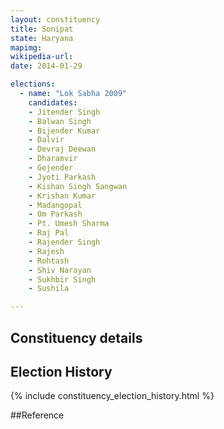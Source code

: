 ```yaml
---
layout: constituency
title: Sonipat
state: Haryana
mapimg: 
wikipedia-url: 
date: 2014-01-29

elections: 
  - name: "Lok Sabha 2009"
    candidates: 
    - Jitender Singh 
    - Balwan Singh 
    - Bijender Kumar 
    - Dalvir 
    - Devraj Deewan 
    - Dharamvir 
    - Gejender 
    - Jyoti Parkash 
    - Kishan Singh Sangwan 
    - Krishan Kumar 
    - Madangopal 
    - Om Parkash 
    - Pt. Umesh Sharma 
    - Raj Pal 
    - Rajender Singh 
    - Rajesh 
    - Rohtash 
    - Shiv Narayan 
    - Sukhbir Singh 
    - Sushila 

---
```

## Constituency details


## Election History
{% include constituency_election_history.html %}

##Reference
